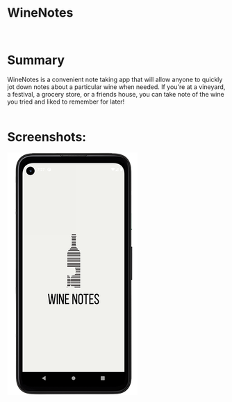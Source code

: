 # WineNotes 
<br />

# Summary
WineNotes is a convenient note taking app that will allow anyone to quickly jot down notes 
about a particular wine when needed. If you're at a vineyard, a festival, a grocery store, or a 
friends house, you can take note of the wine you tried and liked to remember for later!
<br />
<br />

# Screenshots:
![Splash Screen](/screenshots/splash.png?raw=true "Splash Screen")